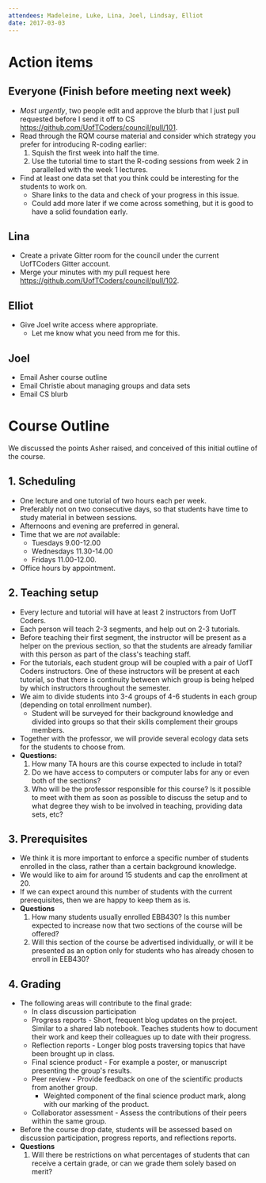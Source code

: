 ```yaml
---
attendees: Madeleine, Luke, Lina, Joel, Lindsay, Elliot
date: 2017-03-03
---
```


# Action items

## Everyone (Finish before meeting next week)
- _Most urgently_, two people edit and approve the blurb that I just pull requested before I send it off to CS https://github.com/UofTCoders/council/pull/101.
- Read through the RQM course material and consider which strategy you prefer for introducing R-coding earlier:
    1. Squish the first week into half the time.
    2. Use the tutorial time to start the R-coding sessions from week 2 in parallelled with the week 1 lectures.
- Find at least one data set that you think could be interesting for the students to work on.
    - Share links to the data and check of your progress in this issue.
    - Could add more later if we come across something, but it is good to have a solid foundation early.

## Lina
- Create a private Gitter room for the council under the current UofTCoders Gitter account.
- Merge your minutes with my pull request here https://github.com/UofTCoders/council/pull/102.

## Elliot
- Give Joel write access where appropriate.
    - Let me know what you need from me for this.

## Joel
- Email Asher course outline
- Email Christie about managing groups and data sets
- Email CS blurb

# Course Outline
We discussed the points Asher raised, and conceived of this initial outline of the course.

## 1. Scheduling
- One lecture and one tutorial of two hours each per week.
- Preferably not on two consecutive days, so that students have time to study material in between sessions.
- Afternoons and evening are preferred in general.
- Time that we are _not_ available:
    - Tuesdays 9.00-12.00
    - Wednesdays 11.30-14.00
    - Fridays 11.00-12.00.
- Office hours by appointment.

## 2. Teaching setup
- Every lecture and tutorial will have at least 2 instructors from UofT Coders.
- Each person will teach 2-3 segments, and help out on 2-3 tutorials.
- Before teaching their first segment, the instructor will be present as a helper on the previous section, so that the students are already familiar with this person as part of the class's teaching staff.
- For the tutorials, each student group will be coupled with a pair of UofT Coders instructors. One of these instructors will be present at each tutorial, so that there is continuity between which group is being helped by which instructors throughout the semester.
- We aim to divide students into 3-4 groups of 4-6 students in each group (depending on total enrollment number).
    - Student will be surveyed for their background knowledge and divided into groups so that their skills complement their groups members. 
- Together with the professor, we will provide several ecology data sets for the students to choose from.
- **Questions:**
    1. How many TA hours are this course expected to include in total?
    2. Do we have access to computers or computer labs for any or even both of the sections?
    3. Who will be the professor responsible for this course? Is it possible to meet with them as soon as possible to discuss the setup and to what degree they wish to be involved in teaching, providing data sets, etc?


## 3. Prerequisites
- We think it is more important to enforce a specific number of students enrolled in the class, rather than a certain background knowledge.
- We would like to aim for around 15 students and cap the enrollment at 20.
- If we can expect around this number of students with the current prerequisites, then we are happy to keep them as is.
- **Questions**
     1. How many students usually enrolled EBB430? Is this number expected to increase now that two sections of the course will be offered?
     2. Will this section of the course be advertised individually, or will it be presented as an option only for students who has already chosen to enroll in EEB430?


## 4. Grading
- The following areas will contribute to the final grade:
    - In class discussion participation
    - Progress reports - Short, frequent blog updates on the project. Similar to a shared lab notebook. Teaches students how to document their work and keep their colleagues up to date with their progress.
    - Reflection reports - Longer blog posts traversing topics that have been brought up in class.
    - Final science product - For example a poster, or manuscript presenting the group's results.
    - Peer review - Provide feedback on one of the scientific products from another group. 
        - Weighted component of the final science product mark, along with our marking of the product.
    - Collaborator assessment - Assess the contributions of their peers within the same group.
- Before the course drop date, students will be assessed based on discussion participation, progress reports, and reflections reports. 
- **Questions**
    1. Will there be restrictions on what percentages of students that can receive a certain grade, or can we grade them solely based on merit?





















